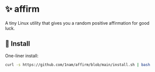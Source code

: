 # ✨ affirm

A tiny Linux utility that gives you a random positive affirmation for good luck.

## 🚀 Install

One-liner install:

```bash
curl -s https://github.com/1nam/affirm/blob/main/install.sh | bash

